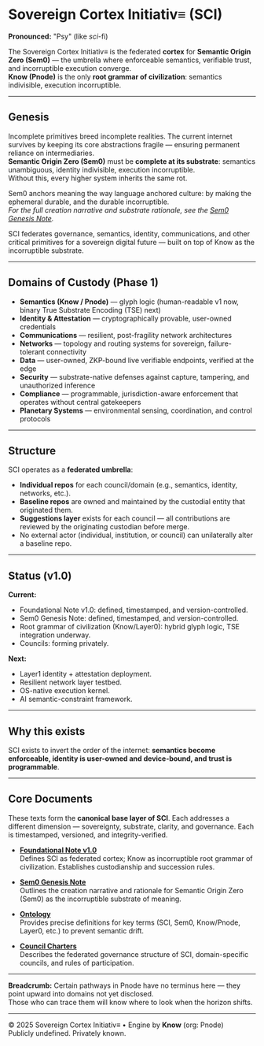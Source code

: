 # Sovereign Cortex Initiativ≡ (SCI)

**Pronounced:** "Psy" (like *sci*-fi)  

The Sovereign Cortex Initiativ≡ is the federated **cortex** for **Semantic Origin Zero (Sem0)** — the umbrella where enforceable semantics, verifiable trust, and incorruptible execution converge.  
**Know (Pnode)** is the only **root grammar of civilization**: semantics indivisible, execution incorruptible.  

---

## Genesis
Incomplete primitives breed incomplete realities. The current internet survives by keeping its core abstractions fragile — ensuring permanent reliance on intermediaries.  
**Semantic Origin Zero (Sem0)** must be **complete at its substrate**: semantics unambiguous, identity indivisible, execution incorruptible.  
Without this, every higher system inherits the same rot.

Sem0 anchors meaning the way language anchored culture: by making the ephemeral durable, and the durable incorruptible.  
*For the full creation narrative and substrate rationale, see the [Sem0 Genesis Note](Sem0-Genesis-Note.md).*  

SCI federates governance, semantics, identity, communications, and other critical primitives for a sovereign digital future — built on top of Know as the incorruptible substrate.

---

## Domains of Custody (Phase 1)
- **Semantics (Know / Pnode)** — glyph logic (human-readable v1 now, binary True Substrate Encoding (TSE) next)   
- **Identity & Attestation** — cryptographically provable, user-owned credentials  
- **Communications** — resilient, post-fragility network architectures  
- **Networks** — topology and routing systems for sovereign, failure-tolerant connectivity  
- **Data** — user-owned, ZKP-bound live verifiable endpoints, verified at the edge  
- **Security** — substrate-native defenses against capture, tampering, and unauthorized inference  
- **Compliance** — programmable, jurisdiction-aware enforcement that operates without central gatekeepers  
- **Planetary Systems** — environmental sensing, coordination, and control protocols  

---

## Structure
SCI operates as a **federated umbrella**:
- **Individual repos** for each council/domain (e.g., semantics, identity, networks, etc.).  
- **Baseline repos** are owned and maintained by the custodial entity that originated them.  
- **Suggestions layer** exists for each council — all contributions are reviewed by the originating custodian before merge.  
- No external actor (individual, institution, or council) can unilaterally alter a baseline repo. 

---

## Status (v1.0)
**Current:**  
- Foundational Note v1.0: defined, timestamped, and version-controlled.  
- Sem0 Genesis Note: defined, timestamped, and version-controlled.  
- Root grammar of civilization (Know/Layer0): hybrid glyph logic, TSE integration underway.  
- Councils: forming privately.  

**Next:**  
- Layer1 identity + attestation deployment.  
- Resilient network layer testbed.  
- OS-native execution kernel.  
- AI semantic-constraint framework.  

---

## Why this exists
SCI exists to invert the order of the internet: **semantics become enforceable, identity is user-owned and device-bound, and trust is programmable**.  

---

## Core Documents
These texts form the **canonical base layer of SCI**. Each addresses a different dimension — sovereignty, substrate, clarity, and governance. Each is timestamped, versioned, and integrity-verified.  

- **[Foundational Note v1.0](Foundational-Note-v1.0.md)**  
  Defines SCI as federated cortex; Know as incorruptible root grammar of civilization. Establishes custodianship and succession rules.  

- **[Sem0 Genesis Note](Sem0-Genesis-Note.md)**  
  Outlines the creation narrative and rationale for Semantic Origin Zero (Sem0) as the incorruptible substrate of meaning.  

- **[Ontology](Ontology-v1.0.md)**  
  Provides precise definitions for key terms (SCI, Sem0, Know/Pnode, Layer0, etc.) to prevent semantic drift.  

- **[Council Charters](Council-Charters-v1.md)**  
  Describes the federated governance structure of SCI, domain-specific councils, and rules of participation.  

---

**Breadcrumb:** Certain pathways in Pnode have no terminus here — they point upward into domains not yet disclosed.  
Those who can trace them will know where to look when the horizon shifts.

---

© 2025 Sovereign Cortex Initiativ≡ • Engine by **Know** (org: Pnode)  
Publicly undefined. Privately known.

